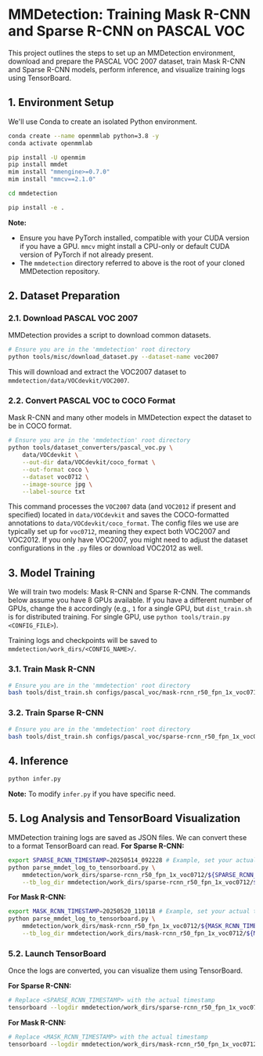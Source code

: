# MMDetection: Training Mask R-CNN and Sparse R-CNN on PASCAL VOC

This project outlines the steps to set up an MMDetection environment, download and prepare the PASCAL VOC 2007 dataset, train Mask R-CNN and Sparse R-CNN models, perform inference, and visualize training logs using TensorBoard.

## 1. Environment Setup

We'll use Conda to create an isolated Python environment.

```bash
conda create --name openmmlab python=3.8 -y
conda activate openmmlab

pip install -U openmim
pip install mmdet
mim install "mmengine>=0.7.0"
mim install "mmcv==2.1.0"

cd mmdetection

pip install -e .
```

**Note:**
*   Ensure you have PyTorch installed, compatible with your CUDA version if you have a GPU. `mmcv` might install a CPU-only or default CUDA version of PyTorch if not already present.
*   The `mmdetection` directory referred to above is the root of your cloned MMDetection repository.

## 2. Dataset Preparation

### 2.1. Download PASCAL VOC 2007

MMDetection provides a script to download common datasets.

```bash
# Ensure you are in the 'mmdetection' root directory
python tools/misc/download_dataset.py --dataset-name voc2007
```
This will download and extract the VOC2007 dataset to `mmdetection/data/VOCdevkit/VOC2007`.

### 2.2. Convert PASCAL VOC to COCO Format

Mask R-CNN and many other models in MMDetection expect the dataset to be in COCO format.

```bash
# Ensure you are in the 'mmdetection' root directory
python tools/dataset_converters/pascal_voc.py \
    data/VOCdevkit \
    --out-dir data/VOCdevkit/coco_format \
    --out-format coco \
    --dataset voc0712 \
    --image-source jpg \
    --label-source txt
```
This command processes the `VOC2007` data (and `VOC2012` if present and specified) located in `data/VOCdevkit` and saves the COCO-formatted annotations to `data/VOCdevkit/coco_format`. The config files we use are typically set up for `voc0712`, meaning they expect both VOC2007 and VOC2012. If you only have VOC2007, you might need to adjust the dataset configurations in the `.py` files or download VOC2012 as well.

## 3. Model Training

We will train two models: Mask R-CNN and Sparse R-CNN. The commands below assume you have 8 GPUs available. If you have a different number of GPUs, change the `8` accordingly (e.g., `1` for a single GPU, but `dist_train.sh` is for distributed training. For single GPU, use `python tools/train.py <CONFIG_FILE>`).

Training logs and checkpoints will be saved to `mmdetection/work_dirs/<CONFIG_NAME>/`.

### 3.1. Train Mask R-CNN

```bash
# Ensure you are in the 'mmdetection' root directory
bash tools/dist_train.sh configs/pascal_voc/mask-rcnn_r50_fpn_1x_voc0712.py 8
```

### 3.2. Train Sparse R-CNN

```bash
# Ensure you are in the 'mmdetection' root directory
bash tools/dist_train.sh configs/pascal_voc/sparse-rcnn_r50_fpn_1x_voc0712.py 8
```

## 4. Inference
```bash
python infer.py
```
**Note:** To modify `infer.py` if you have specific need.

## 5. Log Analysis and TensorBoard Visualization

MMDetection training logs are saved as JSON files. We can convert these to a format TensorBoard can read.
**For Sparse R-CNN:**
```bash
export SPARSE_RCNN_TIMESTAMP=20250514_092228 # Example, set your actual timestamp
python parse_mmdet_log_to_tensorboard.py \
    mmdetection/work_dirs/sparse-rcnn_r50_fpn_1x_voc0712/${SPARSE_RCNN_TIMESTAMP}/vis_data/${SPARSE_RCNN_TIMESTAMP}.json \
    --tb_log_dir mmdetection/work_dirs/sparse-rcnn_r50_fpn_1x_voc0712/${SPARSE_RCNN_TIMESTAMP}/my_tensorboard_logs
```

**For Mask R-CNN:**
```bash
export MASK_RCNN_TIMESTAMP=20250520_110118 # Example, set your actual timestamp
python parse_mmdet_log_to_tensorboard.py \
    mmdetection/work_dirs/mask-rcnn_r50_fpn_1x_voc0712/${MASK_RCNN_TIMESTAMP}/vis_data/${MASK_RCNN_TIMESTAMP}.json \
    --tb_log_dir mmdetection/work_dirs/mask-rcnn_r50_fpn_1x_voc0712/${MASK_RCNN_TIMESTAMP}/my_tensorboard_logs
```

### 5.2. Launch TensorBoard

Once the logs are converted, you can visualize them using TensorBoard.

**For Sparse R-CNN:**
```bash
# Replace <SPARSE_RCNN_TIMESTAMP> with the actual timestamp
tensorboard --logdir mmdetection/work_dirs/sparse-rcnn_r50_fpn_1x_voc0712/${SPARSE_RCNN_TIMESTAMP}/my_tensorboard_logs
```

**For Mask R-CNN:**
```bash
# Replace <MASK_RCNN_TIMESTAMP> with the actual timestamp
tensorboard --logdir mmdetection/work_dirs/mask-rcnn_r50_fpn_1x_voc0712/${MASK_RCNN_TIMESTAMP}/my_tensorboard_logs
```

